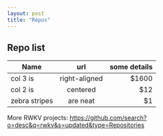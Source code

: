 ```yaml
---
layout: post
title: "Repos"
---
```


## Repo list

| Name          | url           | some details  |
| ------------- |:-------------:| -----:|
| col 3 is      | right-aligned | $1600 |
| col 2 is      | centered      |   $12 |
| zebra stripes | are neat      |    $1 |

More RWKV projects: https://github.com/search?o=desc&q=rwkv&s=updated&type=Repositories